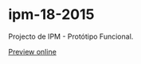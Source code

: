 # ipm-18-2015
Projecto de IPM - Protótipo Funcional.

[Preview online](http://marcosdanix.github.io/ipm-18-2015)
